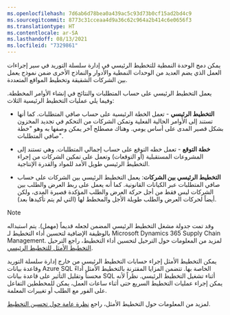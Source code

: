 ```yaml
---
ms.openlocfilehash: 7d6ab6d78bea0a439ac5c93d73b0cf15ad2bd4c9
ms.sourcegitcommit: 8773c31cceaa4d9a36c62c964a2b414c6e0656f3
ms.translationtype: HT
ms.contentlocale: ar-SA
ms.lasthandoff: 08/13/2021
ms.locfileid: "7329861"
---
```

يمكن دمج الوحدة النمطية للتخطيط الرئيسي في إدارة سلسلة التوريد في سير إجراءات العمل الذي يضم العديد من الوحدات النمطية والأدوار والنماذج الأخرى ضمن نموذج يعمل بين الشركات الشقيقة وتخطيط المواقع المتعددة.

يعمل التخطيط الرئيسي على حساب المتطلبات والنتائج في إنشاء الأوامر المخططة. وفيما يلي عمليات التخطيط الرئيسية الثلاث:

-   **التخطيط الرئيسي** - تعمل الخطة الرئيسية على حساب صافي المتطلبات.
    كما أنها تستند إلى الأوامر الحالية الفعلية وتمكن الشركات من التحكم في تجديد المخزون بشكل قصير المدى على أساس يومي.
    وهناك مصطلح آخر يمكن وصفها به وهو "خطة صافي المتطلبات".

-   **خطة التوقع** - تعمل خطه التوقع على حساب إجمالي المتطلبات.
    وهي تستند إلى المشروعات المستقبلية (أو التوقعات) وتعمل على تمكين الشركات من إجراء التخطيط الرئيسي طويل الأمد للمواد والقدرة الإنتاجية.

-   **التخطيط الرئيسي بين الشركات**: يعمل التخطيط الرئيسي بين الشركات على حساب صافي المتطلبات عبر الكيانات القانونية. كما أنه يعمل على ربط العرض والطلب بين الشركات ليس فقط من أجل حركة العرض والطلب المؤكدة قصيرة المدى، ولكن أيضاً لحركات العرض والطلب طويلة الأجل والمخطط لها (التي لم يتم تأكيدها بعد).

> [!NOTE]
> وقد تمت جدولة مشغل التخطيط الرئيسي المضمن لجعله قديماً (مهمل). يتم استبداله بالوظيفة الإضافية لتحسين أداء التخطيط لـ Microsoft Dynamics 365 Supply Chain Management. لمزيد من المعلومات حول الترحيل لتحسين أداء التخطيط، راجع الترحيل [التخطيط الأمثل للتخطيط الرئيسي](/dynamics365/supply-chain/master-planning/new-master-planning-engine/?azure-portal=true).

يمكن التخطيط الأمثل إجراء حسابات التخطيط الرئيسي من خارج إدارة سلسلة التوريد وقاعدة بيانات Azure SQL الخاصة بها. تتضمن المزايا المقترنة بالتخطيط الأمثل أداءً محسناً وتقليل التأثير على قاعدة بيانات SQL أثناء تشغيل التخطيط الرئيسي. نظراً لأنه يمكن إجراء عمليات التخطيط السريع حتى أثناء ساعات العمل، يمكن للمخططين التفاعل على الفور مع الطلب أو تغييرات المعلمة.

لمزيد من المعلومات حول التخطيط الأمثل، راجع [نظرة عامة حول تحسين التخطيط](/dynamics365/supply-chain/master-planning/planning-optimization/planning-optimization-overview/?azure-portal=true).


